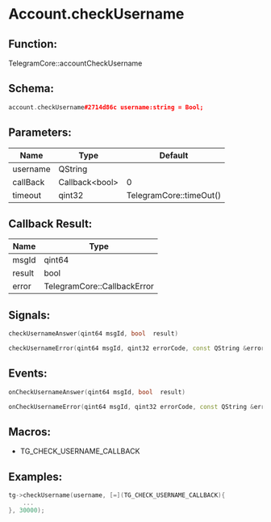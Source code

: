 # Account.checkUsername

## Function:

TelegramCore::accountCheckUsername

## Schema:

```c++
account.checkUsername#2714d86c username:string = Bool;
```
## Parameters:

|Name|Type|Default|
|----|----|-------|
|username|QString||
|callBack|Callback&lt;bool&gt;|0|
|timeout|qint32|TelegramCore::timeOut()|

## Callback Result:

|Name|Type|
|----|----|
|msgId|qint64|
|result|bool|
|error|TelegramCore::CallbackError|

## Signals:

```c++
checkUsernameAnswer(qint64 msgId, bool  result)
```
```c++
checkUsernameError(qint64 msgId, qint32 errorCode, const QString &errorText)
```

## Events:

```c++
onCheckUsernameAnswer(qint64 msgId, bool  result)
```
```c++
onCheckUsernameError(qint64 msgId, qint32 errorCode, const QString &errorText)
```

## Macros:

* TG_CHECK_USERNAME_CALLBACK

## Examples:

```c++
tg->checkUsername(username, [=](TG_CHECK_USERNAME_CALLBACK){
    ...
}, 30000);
```
